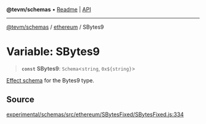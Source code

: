**@tevm/schemas** • [Readme](../../README.md) \| [API](../../modules.md)

***

[@tevm/schemas](../../README.md) / [ethereum](../README.md) / SBytes9

# Variable: SBytes9

> **`const`** **SBytes9**: `Schema`\<`string`, ```0x${string}```\>

[Effect schema](https://github.com/Effect-TS/schema) for the Bytes9 type.

## Source

[experimental/schemas/src/ethereum/SBytesFixed/SBytesFixed.js:334](https://github.com/evmts/tevm-monorepo/blob/main/experimental/schemas/src/ethereum/SBytesFixed/SBytesFixed.js#L334)

